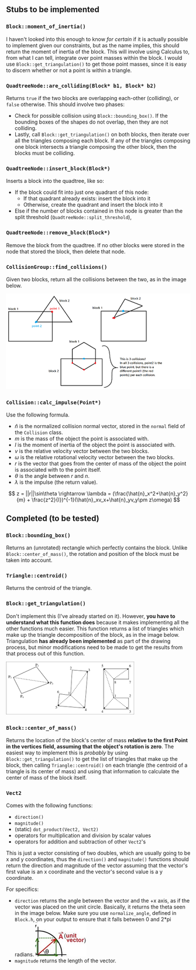 ## Stubs to be implemented

### `Block::moment_of_inertia()`
I haven't looked into this enough to know *for certain* if it is actually possible to implement given our constraints, but as the name implies, this should return the moment of inertia of the block. This will involve using Calculus to, from what I can tell, integrate over point masses within the block. I would use `Block::get_triangulation()` to get those point masses, since it is easy to discern whether or not a point is within a triangle.

### `QuadtreeNode::are_colliding(Block* b1, Block* b2)`
Returns `true` if the two blocks are overlapping each-other (colliding), or `false` otherwise. This should involve two phases:
* Check for possible collision using `Block::bounding_box()`. If the bounding boxes of the shapes do not overlap, then they are not colliding.
* Lastly, call `Block::get_triangulation()` on both blocks, then iterate over all the triangles composing each block. If any of the triangles composing one block intersects a triangle composing the other block, then the blocks must be colliding.

### `QuadtreeNode::insert_block(Block*)`
Inserts a block into the quadtree, like so:
* If the block could fit into just one quadrant of this node:
    * If that quadrant already exists: insert the block into it
    * Otherwise, create the quadrant and insert the block into it
* Else if the number of blocks contained in this node is greater than the split threshold (`QuadtreeNode::split_threshold`), 

### `QuadtreeNode::remove_block(Block*)`
Remove the block from the quadtree. If no other blocks were stored in the node that stored the block, then delete that node.

### `CollisionGroup::find_collisions()`
Given two blocks, return all the collisions between the two, as in the image below.

![collision points image](README/collision%20points.png)

### `Collision::calc_impulse(Point*)`

Use the following formula.

* $\hat{n}$ is the normalized collision normal vector, stored in the `normal` field of the `Collision` class.
* $m$ is the mass of the object the point is associated with.
* $I$ is the moment of inertia of the object the point is associated with.
* $v$ is the relative velocity vector between the two blocks.
* $\omega$ is the relative rotational velocity vector between the two blocks.
* $r$ is the vector that goes from the center of mass of the object the point is associated with to the point itself.
* $\theta$ is the angle between $r$ and $n$.
* $\lambda$ is the impulse (the return value).

$$
z = ||r||\sin\theta \rightarrow
\lambda = (\frac{\hat{n}_x^2+\hat{n}_y^2}{m} + \frac{z^2}{I})^{-1}(\hat{n}_xv_x+\hat{n}_yv_y\pm z\omega)
$$

## Completed (to be tested)

### `Block::bounding_box()`
Returns an (unrotated) rectangle which perfectly contains the block. Unlike `Block::center_of_mass()`, the rotation and position of the block must be taken into account.

### `Triangle::centroid()`
Returns the centroid of the triangle.

### `Block::get_triangulation()`
Don't implement this (I've already started on it). However, **you have to understand what this function does** because it makes implementing all the other functions much easier. This function returns a list of triangles which make up the triangle decomposition of the block, as in the image below. Triangulation **has already been implemented** as part of the drawing process, but minor modifications need to be made to get the results from that process out of this function.

![triangulation image](README/triangulation.png)

### `Block::center_of_mass()`
Returns the location of the block's center of mass **relative to the first Point in the vertices field, assuming that the object's rotation is zero**. The easiest way to implement this is *probably* by using `Block::get_triangulation()` to get the list of triangles that make up the block, then calling `Triangle::centroid()` on each triangle (the centroid of a triangle is its center of mass) and using that information to calculate the center of mass of the block itself.

### `Vect2`
Comes with the following functions:
* `direction()`
* `magnitude()`
* (static) `dot_product(Vect2, Vect2)`
* operators for multiplication and division by scalar values
* operators for addition and subtraction of other `Vect2`'s

This is just a vector consisting of two doubles, which are usually going to be x and y coordinates, thus the `direction()` and `magnitude()` functions should return the direction and magnitude of the vector assuming that the vector's first value is an x coordinate and the vector's second value is a y coordinate.

For specifics:
* `direction` returns the angle between the vector and the +x axis, as if the vector was placed on the unit circle. Basically, it returns the theta seen in the image below. Make sure you use `normalize_angle`, defined in `Block.h`, on your output to ensure that it falls between 0 and 2*pi radians.
    ![vector image](README/unit%20circle%20vector.png)
* `magnitude` returns the length of the vector.
